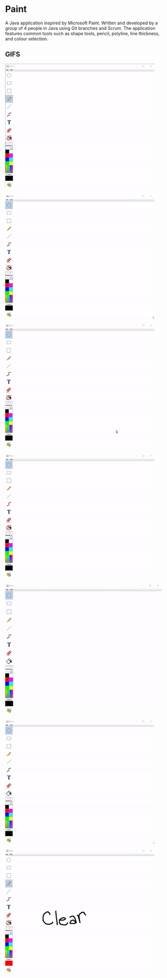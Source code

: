 # Paint
A Java application inspired by Microsoft Paint. Written and developed by a group of 4 people in Java using Git branches and Scrum. The application features common tools such as shape tools, pencil, polyline, line thickness, and colour selection.


GIFS
------------
![Lines](gifs/Lines.gif)

![Shapes](gifs/Shapes.gif)

![Line thickness](gifs/LineThickness.gif)

![Filled shape](gifs/Fill.gif)

![Simple colour change](gifs/Colours.gif)

![Complex colour change](gifs/ColoursComplex.gif)

![Clear canvas](gifs/Clear.gif)
